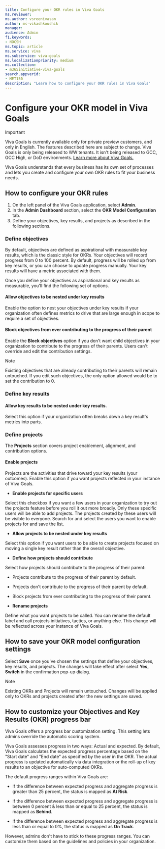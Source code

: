 ```yaml
---
title: Configure your OKR rules in Viva Goals
ms.reviewer: 
ms.author: vsreenivasan
author: ms-vikashkoushik
manager: 
audience: Admin
f1.keywords:
- NOCSH
ms.topic: article
ms.service: viva
ms.subservice: viva-goals
ms.localizationpriority: medium
ms.collection:  
- m365initiative-viva-goals  
search.appverid:
- MET150
description: "Learn how to configure your OKR rules in Viva Goals"
---
```


# Configure your OKR model in Viva Goals

> [!IMPORTANT]
> Viva Goals is currently available only for private preview customers, and only in English. The features described here are subject to change. Viva Goals is only being released to WW tenants. It isn't being released to GCC, GCC High, or DoD environments. [Learn more about Viva Goals.](https://go.microsoft.com/fwlink/?linkid=2189933)

Viva Goals understands that every business has its own set of processes and lets you create and configure your own OKR rules to fit your business needs. 

## How to configure your OKR rules 

1.	On the left panel of the Viva Goals application, select **Admin**.
2. In the **Admin Dashboard** section, select the **OKR Model Configuration** tab. 
2.	Define your objectives, key results, and projects as described in the following sections.

### Define objectives

By default, objectives are defined as aspirational with measurable key results, which is the classic style for OKRs. Your objectives will record progress from 0 to 100 percent. By default, progress will be rolled up from key results, or you can choose to update progress manually. Your key results will have a metric associated with them.

Once you define your objectives as aspirational and key results as measurable, you'll find the following set of options. 

#### Allow objectives to be nested under key results

Enable the option to nest your objectives under key results if your organization often defines metrics to drive that are large enough in scope to require a set of objectives.

#### Block objectives from ever contributing to the progress of their parent

Enable the **Block objectives** option if you don't want child objectives in your organization to contribute to the progress of their parents. Users can't override and edit the contribution settings.

> [!NOTE]
> Existing objectives that are already contributing to their parents will remain untouched. If you edit such objectives, the only option allowed would be to set the contribution to 0.

### Define key results 

#### Allow key results to be nested under key results.

Select this option if your organization often breaks down a key result's metrics into parts.

### Define projects

The **Projects** section covers project enablement, alignment, and contribution options.

#### Enable projects

Projects are the activities that drive toward your key results (your outcomes). Enable this option if you want projects reflected in your instance of Viva Goals.

- **Enable projects for specific users**

Select this checkbox if you want a few users in your organization to try out the projects feature before you roll it out more broadly. Only these specific users will be able to add projects. The projects created by these users will be visible to everyone. Search for and select the users you want to enable projects for and save the list. 

- **Allow projects to be nested under key results**

Select this option if you want users to be able to create projects focused on moving a single key result rather than the overall objective.

- **Define how projects should contribute**

Select how projects should contribute to the progress of their parent:

- Projects contribute to the progress of their parent by default.
- Projects don't contribute to the progress of their parent by default.
- Block projects from ever contributing to the progress of their parent.

- **Rename projects**

Define what you want projects to be called. You can rename the default label and call projects initiatives, tactics, or anything else. This change will be reflected across your instance of Viva Goals.

## How to save your OKR model configuration settings

Select **Save** once you've chosen the settings that define your objectives, key results, and projects. The changes will take effect after select **Yes, Switch** in the confirmation pop-up dialog. 

> [!NOTE]
> Existing OKRs and Projects will remain untouched. Changes will be applied only to OKRs and projects created after the new settings are saved.

## How to customize your Objectives and Key Results (OKR) progress bar 

Viva Goals offers a progress bar customization setting. This setting lets admins override the automatic scoring system.

Viva Goals assesses progress in two ways: Actual and expected. By default, Viva Goals calculates the expected progress percentage based on the "Start date" and "End date" as specified by the user in the OKR. The actual progress is updated automatically via data integration or the roll-up of key results to an objective for auto-computed OKRs.

The default progress ranges within Viva Goals are:

- If the difference between expected progress and aggregate progress is greater than 25 percent, the status is mapped as **At Risk**.

- If the difference between expected progress and aggregate progress is between 0 percent & less than or equal to 25 percent, the status is mapped as **Behind**.

- If the difference between expected progress and aggregate progress is less than or equal to 0%, the status is mapped as **On Track**.

However, admins don't have to stick to these progress ranges. You can customize them based on the guidelines and policies in your organization.
